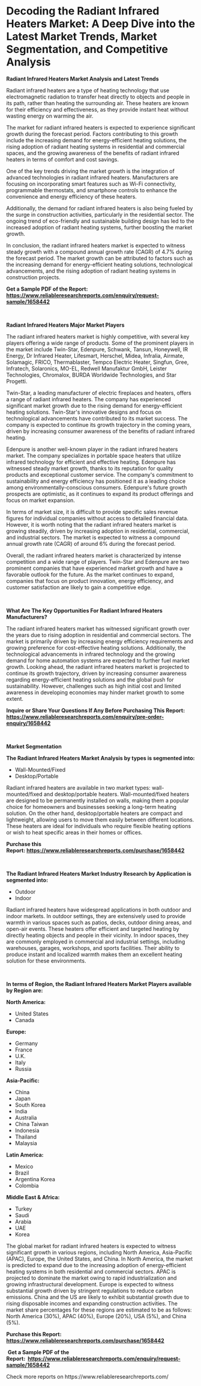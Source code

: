 <p><h1>Decoding the Radiant Infrared Heaters Market: A Deep Dive into the Latest Market Trends, Market Segmentation, and Competitive Analysis</h1></p><p><strong>Radiant Infrared Heaters Market Analysis and Latest Trends</strong></p>
<p><p>Radiant infrared heaters are a type of heating technology that use electromagnetic radiation to transfer heat directly to objects and people in its path, rather than heating the surrounding air. These heaters are known for their efficiency and effectiveness, as they provide instant heat without wasting energy on warming the air.</p><p>The market for radiant infrared heaters is expected to experience significant growth during the forecast period. Factors contributing to this growth include the increasing demand for energy-efficient heating solutions, the rising adoption of radiant heating systems in residential and commercial spaces, and the growing awareness of the benefits of radiant infrared heaters in terms of comfort and cost savings.</p><p>One of the key trends driving the market growth is the integration of advanced technologies in radiant infrared heaters. Manufacturers are focusing on incorporating smart features such as Wi-Fi connectivity, programmable thermostats, and smartphone controls to enhance the convenience and energy efficiency of these heaters.</p><p>Additionally, the demand for radiant infrared heaters is also being fueled by the surge in construction activities, particularly in the residential sector. The ongoing trend of eco-friendly and sustainable building design has led to the increased adoption of radiant heating systems, further boosting the market growth.</p><p>In conclusion, the radiant infrared heaters market is expected to witness steady growth with a compound annual growth rate (CAGR) of 4.7% during the forecast period. The market growth can be attributed to factors such as the increasing demand for energy-efficient heating solutions, technological advancements, and the rising adoption of radiant heating systems in construction projects.</p></p>
<p><strong>Get a Sample PDF of the Report:&nbsp; <a href="https://www.reliableresearchreports.com/enquiry/request-sample/1658442">https://www.reliableresearchreports.com/enquiry/request-sample/1658442</a></strong></p>
<p>&nbsp;</p>
<p><strong>Radiant Infrared Heaters Major Market Players</strong></p>
<p><p>The radiant infrared heaters market is highly competitive, with several key players offering a wide range of products. Some of the prominent players in the market include Twin-Star, Edenpure, Schwank, Tansun, Honeywell, IR Energy, Dr Infrared Heater, Lifesmart, Herschel, Midea, Infralia, Airmate, Solamagic, FRICO, Thermablaster, Tempco Electric Heater, Singfun, Gree, Infratech, Solaronics, MO-EL, Redwell Manufaktur GmbH, Leister Technologies, Chromalox, BURDA Worldwide Technologies, and Star Progetti.</p><p>Twin-Star, a leading manufacturer of electric fireplaces and heaters, offers a range of radiant infrared heaters. The company has experienced significant market growth due to the rising demand for energy-efficient heating solutions. Twin-Star's innovative designs and focus on technological advancements have contributed to its market success. The company is expected to continue its growth trajectory in the coming years, driven by increasing consumer awareness of the benefits of radiant infrared heating.</p><p>Edenpure is another well-known player in the radiant infrared heaters market. The company specializes in portable space heaters that utilize infrared technology for efficient and effective heating. Edenpure has witnessed steady market growth, thanks to its reputation for quality products and exceptional customer service. The company's commitment to sustainability and energy efficiency has positioned it as a leading choice among environmentally-conscious consumers. Edenpure's future growth prospects are optimistic, as it continues to expand its product offerings and focus on market expansion.</p><p>In terms of market size, it is difficult to provide specific sales revenue figures for individual companies without access to detailed financial data. However, it is worth noting that the radiant infrared heaters market is growing steadily, driven by increasing adoption in residential, commercial, and industrial sectors. The market is expected to witness a compound annual growth rate (CAGR) of around 6% during the forecast period.</p><p>Overall, the radiant infrared heaters market is characterized by intense competition and a wide range of players. Twin-Star and Edenpure are two prominent companies that have experienced market growth and have a favorable outlook for the future. As the market continues to expand, companies that focus on product innovation, energy efficiency, and customer satisfaction are likely to gain a competitive edge.</p></p>
<p>&nbsp;</p>
<p><strong>What Are The Key Opportunities For Radiant Infrared Heaters Manufacturers?</strong></p>
<p><p>The radiant infrared heaters market has witnessed significant growth over the years due to rising adoption in residential and commercial sectors. The market is primarily driven by increasing energy efficiency requirements and growing preference for cost-effective heating solutions. Additionally, the technological advancements in infrared technology and the growing demand for home automation systems are expected to further fuel market growth. Looking ahead, the radiant infrared heaters market is projected to continue its growth trajectory, driven by increasing consumer awareness regarding energy-efficient heating solutions and the global push for sustainability. However, challenges such as high initial cost and limited awareness in developing economies may hinder market growth to some extent.</p></p>
<p><strong>Inquire or Share Your Questions If Any Before Purchasing This Report: <a href="https://www.reliableresearchreports.com/enquiry/pre-order-enquiry/1658442">https://www.reliableresearchreports.com/enquiry/pre-order-enquiry/1658442</a></strong></p>
<p>&nbsp;</p>
<p><strong>Market Segmentation</strong></p>
<p><strong>The Radiant Infrared Heaters Market Analysis by types is segmented into:</strong></p>
<p><ul><li>Wall-Mounted/Fixed</li><li>Desktop/Portable</li></ul></p>
<p><p>Radiant infrared heaters are available in two market types: wall-mounted/fixed and desktop/portable heaters. Wall-mounted/fixed heaters are designed to be permanently installed on walls, making them a popular choice for homeowners and businesses seeking a long-term heating solution. On the other hand, desktop/portable heaters are compact and lightweight, allowing users to move them easily between different locations. These heaters are ideal for individuals who require flexible heating options or wish to heat specific areas in their homes or offices.</p></p>
<p><strong>Purchase this Report:&nbsp;<a href="https://www.reliableresearchreports.com/purchase/1658442">https://www.reliableresearchreports.com/purchase/1658442</a></strong></p>
<p>&nbsp;</p>
<p><strong>The Radiant Infrared Heaters Market Industry Research by Application is segmented into:</strong></p>
<p><ul><li>Outdoor</li><li>Indoor</li></ul></p>
<p><p>Radiant infrared heaters have widespread applications in both outdoor and indoor markets. In outdoor settings, they are extensively used to provide warmth in various spaces such as patios, decks, outdoor dining areas, and open-air events. These heaters offer efficient and targeted heating by directly heating objects and people in their vicinity. In indoor spaces, they are commonly employed in commercial and industrial settings, including warehouses, garages, workshops, and sports facilities. Their ability to produce instant and localized warmth makes them an excellent heating solution for these environments.</p></p>
<p>&nbsp;</p>
<p><strong>In terms of Region, the Radiant Infrared Heaters Market Players available by Region are:</strong></p>
<p>
    <p> <strong> North America: </strong>
        <ul>
            <li>United States</li>
            <li>Canada</li>
        </ul>
        </p> 
    <p> <strong> Europe: </strong>
        <ul>
            <li>Germany</li>
            <li>France</li>
            <li>U.K.</li>
            <li>Italy</li>
            <li>Russia</li>
        </ul>
        </p> 
    <p> <strong> Asia-Pacific: </strong>
        <ul>
            <li>China</li>
            <li>Japan</li>
            <li>South Korea</li>
            <li>India</li>
            <li>Australia</li>
            <li>China Taiwan</li>
            <li>Indonesia</li>
            <li>Thailand</li>
            <li>Malaysia</li>
        </ul>
        </p> 
    <p> <strong> Latin America: </strong>
        <ul>
            <li>Mexico</li>
            <li>Brazil</li>
            <li>Argentina Korea</li>
            <li>Colombia</li>
        </ul>
        </p> 
    <p> <strong> Middle East & Africa: </strong>
        <ul>
            <li>Turkey</li>
            <li>Saudi</li>
            <li>Arabia</li>
            <li>UAE</li>
            <li>Korea</li>
        </ul>
    </p>
    </p>
<p><p>The global market for radiant infrared heaters is expected to witness significant growth in various regions, including North America, Asia-Pacific (APAC), Europe, the United States, and China. In North America, the market is predicted to expand due to the increasing adoption of energy-efficient heating systems in both residential and commercial sectors. APAC is projected to dominate the market owing to rapid industrialization and growing infrastructural development. Europe is expected to witness substantial growth driven by stringent regulations to reduce carbon emissions. China and the US are likely to exhibit substantial growth due to rising disposable incomes and expanding construction activities. The market share percentages for these regions are estimated to be as follows: North America (30%), APAC (40%), Europe (20%), USA (5%), and China (5%).</p></p>
<p><strong>Purchase this Report: <a href="https://www.reliableresearchreports.com/purchase/1658442">https://www.reliableresearchreports.com/purchase/1658442</a></strong></p>
<p>&nbsp;<strong>Get a Sample PDF of the Report:&nbsp;&nbsp;<a href="https://www.reliableresearchreports.com/enquiry/request-sample/1658442">https://www.reliableresearchreports.com/enquiry/request-sample/1658442</a></strong></p>
<p><strong></strong></p>
<p>Check more reports on https://www.reliableresearchreports.com/</p>